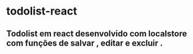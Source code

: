 ﻿# todolist-react
 ## Todolist em react desenvolvido com localstore com funções de salvar , editar e excluir .
